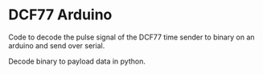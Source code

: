 # DCF77 Arduino

Code to decode the pulse signal of the DCF77 time sender
to binary on an arduino and send over serial.

Decode binary to payload data in python.
